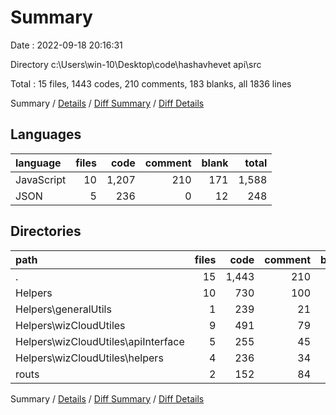 # Summary

Date : 2022-09-18 20:16:31

Directory c:\\Users\\win-10\\Desktop\\code\\hashavhevet api\\src

Total : 15 files,  1443 codes, 210 comments, 183 blanks, all 1836 lines

Summary / [Details](details.md) / [Diff Summary](diff.md) / [Diff Details](diff-details.md)

## Languages
| language | files | code | comment | blank | total |
| :--- | ---: | ---: | ---: | ---: | ---: |
| JavaScript | 10 | 1,207 | 210 | 171 | 1,588 |
| JSON | 5 | 236 | 0 | 12 | 248 |

## Directories
| path | files | code | comment | blank | total |
| :--- | ---: | ---: | ---: | ---: | ---: |
| . | 15 | 1,443 | 210 | 183 | 1,836 |
| Helpers | 10 | 730 | 100 | 115 | 945 |
| Helpers\\generalUtils | 1 | 239 | 21 | 32 | 292 |
| Helpers\\wizCloudUtiles | 9 | 491 | 79 | 83 | 653 |
| Helpers\\wizCloudUtiles\\apiInterface | 5 | 255 | 45 | 47 | 347 |
| Helpers\\wizCloudUtiles\\helpers | 4 | 236 | 34 | 36 | 306 |
| routs | 2 | 152 | 84 | 32 | 268 |

Summary / [Details](details.md) / [Diff Summary](diff.md) / [Diff Details](diff-details.md)